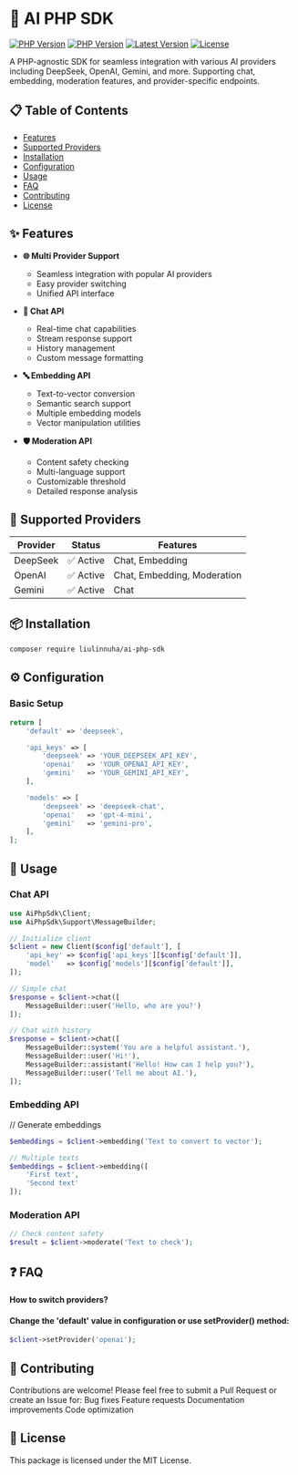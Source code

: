 # 🤖 AI PHP SDK

[![PHP Version](https://img.shields.io/badge/PHP-%3E%3D7.4-blue.svg)](https://www.php.net/)
[![PHP Version](https://img.shields.io/badge/PHP-%3E%3D8-blue.svg)](https://www.php.net/)
[![Latest Version](https://img.shields.io/packagist/v/liulinnuha/ai-php-sdk.svg)](https://packagist.org/packages/vendorname/ai-php-sdk)
[![License](https://img.shields.io/packagist/l/liulinnuha/ai-php-sdk.svg)](LICENSE.md)

A PHP-agnostic SDK for seamless integration with various AI providers including DeepSeek, OpenAI, Gemini, and more. Supporting chat, embedding, moderation features, and provider-specific endpoints.

## 📋 Table of Contents
- [Features](#-features)
- [Supported Providers](#-supported-providers)
- [Installation](#-installation)
- [Configuration](#-configuration)
- [Usage](#-usage)
- [FAQ](#-faq)
- [Contributing](#-contributing)
- [License](#-license)

## ✨ Features

- **🌐 Multi Provider Support**
  - Seamless integration with popular AI providers
  - Easy provider switching
  - Unified API interface

- **💬 Chat API**
  - Real-time chat capabilities
  - Stream response support
  - History management
  - Custom message formatting

- **🔤 Embedding API**
  - Text-to-vector conversion
  - Semantic search support
  - Multiple embedding models
  - Vector manipulation utilities

- **🛡️ Moderation API**
  - Content safety checking
  - Multi-language support
  - Customizable threshold
  - Detailed response analysis

## 🔌 Supported Providers

| Provider | Status | Features |
|----------|--------|----------|
| DeepSeek | ✅ Active | Chat, Embedding |
| OpenAI   | ✅ Active | Chat, Embedding, Moderation |
| Gemini   | ✅ Active | Chat |

## 📦 Installation

```bash
composer require liulinnuha/ai-php-sdk
```

## ⚙️ Configuration
### Basic Setup
```php
return [
    'default' => 'deepseek',

    'api_keys' => [
        'deepseek' => 'YOUR_DEEPSEEK_API_KEY',
        'openai'   => 'YOUR_OPENAI_API_KEY',
        'gemini'   => 'YOUR_GEMINI_API_KEY',
    ],

    'models' => [
        'deepseek' => 'deepseek-chat',
        'openai'   => 'gpt-4-mini',
        'gemini'   => 'gemini-pro',
    ],
];
```

## 🚀 Usage
### Chat API
```php
use AiPhpSdk\Client;
use AiPhpSdk\Support\MessageBuilder;

// Initialize client
$client = new Client($config['default'], [
    'api_key' => $config['api_keys'][$config['default']],
    'model'   => $config['models'][$config['default']],
]);

// Simple chat
$response = $client->chat([
    MessageBuilder::user('Hello, who are you?')
]);

// Chat with history
$response = $client->chat([
    MessageBuilder::system('You are a helpful assistant.'),
    MessageBuilder::user('Hi!'),
    MessageBuilder::assistant('Hello! How can I help you?'),
    MessageBuilder::user('Tell me about AI.'),
]);
```

### Embedding API
// Generate embeddings
```php
$embeddings = $client->embedding('Text to convert to vector');

// Multiple texts
$embeddings = $client->embedding([
    'First text',
    'Second text'
]);
```
### Moderation API
```php
// Check content safety
$result = $client->moderate('Text to check');
```

## ❓ FAQ
#### How to switch providers?
#### Change the 'default' value in configuration or use setProvider() method:
```php
$client->setProvider('openai');
```
## 🤝 Contributing
Contributions are welcome! Please feel free to submit a Pull Request or create an Issue for:
Bug fixes
Feature requests
Documentation improvements
Code optimization
## 📄 License
This package is licensed under the MIT License.

